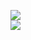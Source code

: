 [![](https://img.shields.io/badge/Made%20With-Github%20Spray-lightgrey.svg?style=for-the-badge&logo=github)](https://github.com/Annihil/github-spray#21087)  
[![](https://i.imgur.com/2DrTn0Z.gif)](https://github.com/Annihil/github-spray)
